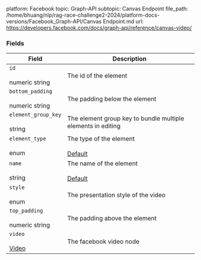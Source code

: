 platform: Facebook
topic: Graph-API
subtopic: Canvas Endpoint
file_path: /home/bhuang/nlp/rag-race-challenge2-2024/platform-docs-versions/Facebook_Graph-API/Canvas Endpoint.md
url: https://developers.facebook.com/docs/graph-api/reference/canvas-video/

### Fields

| Field | Description |
| --- | --- |
| `id`<br><br>numeric string | The id of the element |
| `bottom_padding`<br><br>numeric string | The padding below the element |
| `element_group_key`<br><br>string | The element group key to bundle multiple elements in editing |
| `element_type`<br><br>enum | The type of the element<br><br>[Default](https://developers.facebook.com/docs/graph-api/using-graph-api/#fields) |
| `name`<br><br>string | The name of the element<br><br>[Default](https://developers.facebook.com/docs/graph-api/using-graph-api/#fields) |
| `style`<br><br>enum | The presentation style of the video |
| `top_padding`<br><br>numeric string | The padding above the element |
| `video`<br><br>[Video](https://developers.facebook.com/docs/graph-api/reference/video/) | The facebook video node |